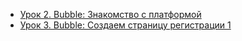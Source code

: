 * [Урок 2. Bubble: Знакомство с платформой](https://youtu.be/MmtKq4WiIUM)
* [Урок 3. Bubble: Создаем страницу регистрации 1](https://youtu.be/3x3vXarpxYc)